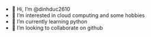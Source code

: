 - 👋 Hi, I’m @dinhduc2610
- 👀 I’m interested in cloud computing and some hobbies
- 🌱 I’m currently learning python
- 💞️ I’m looking to collaborate on github


<!---
dinhduc2610/dinhduc2610 is a ✨ special ✨ repository because its `README.md` (this file) appears on your GitHub profile.
You can click the Preview link to take a look at your changes.
--->
